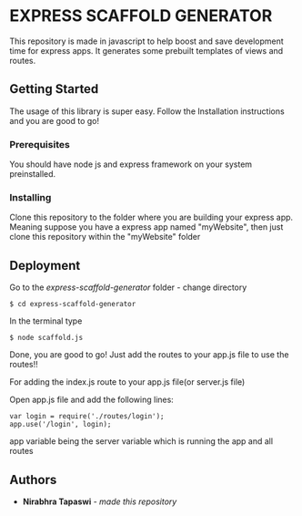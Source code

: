 # EXPRESS SCAFFOLD GENERATOR

This repository is made in javascript to help boost and save development time for express apps.
It generates some prebuilt templates of views and routes.

## Getting Started

The usage of this library is super easy. Follow the Installation instructions and you are good to go!

### Prerequisites

You should have node js and express framework on your system preinstalled.

### Installing

Clone this repository to the folder where you are building your express app.
Meaning suppose you have a express app named "myWebsite", then just clone this repository within the "myWebsite" folder

## Deployment

Go to the *express-scaffold-generator* folder - change directory

```
$ cd express-scaffold-generator
```

In the terminal type

```
$ node scaffold.js
```

Done, you are good to go!
Just add the routes to your app.js file to use the routes!!

For adding the index.js route to your app.js file(or server.js file)

Open app.js file and add the following lines: 
```
var login = require('./routes/login');
app.use('/login', login);
```

app variable being the server variable which is running the app and all routes

## Authors

* **Nirabhra Tapaswi** - *made this repository*
